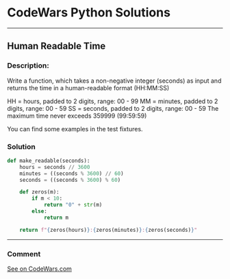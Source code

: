 # CodeWars Python Solutions

---

## Human Readable Time


### Description:

Write a function, which takes a non-negative integer (seconds) as input and returns the time in a human-readable format (HH:MM:SS)

HH = hours, padded to 2 digits, range: 00 - 99
MM = minutes, padded to 2 digits, range: 00 - 59
SS = seconds, padded to 2 digits, range: 00 - 59
The maximum time never exceeds 359999 (99:59:59)

You can find some examples in the test fixtures.

### Solution


```python
def make_readable(seconds):
    hours = seconds // 3600
    minutes = ((seconds % 3600) // 60)
    seconds = ((seconds % 3600) % 60)

    def zeros(m):
        if m < 10:
            return "0" + str(m)
        else:
            return m

    return f"{zeros(hours)}:{zeros(minutes)}:{zeros(seconds)}"
```

---
### Comment



[See on CodeWars.com](https://www.codewars.com/users/ITRonin)
